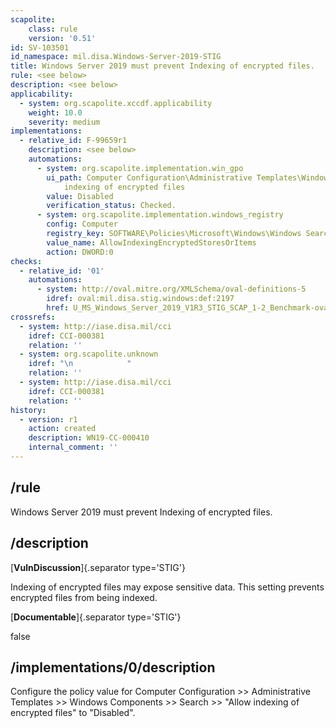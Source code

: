 ```yaml
---
scapolite:
    class: rule
    version: '0.51'
id: SV-103501
id_namespace: mil.disa.Windows-Server-2019-STIG
title: Windows Server 2019 must prevent Indexing of encrypted files.
rule: <see below>
description: <see below>
applicability:
  - system: org.scapolite.xccdf.applicability
    weight: 10.0
    severity: medium
implementations:
  - relative_id: F-99659r1
    description: <see below>
    automations:
      - system: org.scapolite.implementation.win_gpo
        ui_path: Computer Configuration\Administrative Templates\Windows Components\Search\Allow
            indexing of encrypted files
        value: Disabled
        verification_status: Checked.
      - system: org.scapolite.implementation.windows_registry
        config: Computer
        registry_key: SOFTWARE\Policies\Microsoft\Windows\Windows Search
        value_name: AllowIndexingEncryptedStoresOrItems
        action: DWORD:0
checks:
  - relative_id: '01'
    automations:
      - system: http://oval.mitre.org/XMLSchema/oval-definitions-5
        idref: oval:mil.disa.stig.windows:def:2197
        href: U_MS_Windows_Server_2019_V1R3_STIG_SCAP_1-2_Benchmark-oval.xml
crossrefs:
  - system: http://iase.disa.mil/cci
    idref: CCI-000381
    relation: ''
  - system: org.scapolite.unknown
    idref: "\n            "
    relation: ''
  - system: http://iase.disa.mil/cci
    idref: CCI-000381
    relation: ''
history:
  - version: r1
    action: created
    description: WN19-CC-000410
    internal_comment: ''
---
```



## /rule

Windows Server 2019 must prevent Indexing of encrypted files.

## /description

[**VulnDiscussion**]{.separator type='STIG'}

Indexing of encrypted files may expose sensitive data. This setting prevents encrypted files from being indexed.

[**Documentable**]{.separator type='STIG'}

false

## /implementations/0/description

Configure the policy value for Computer Configuration >> Administrative Templates >> Windows Components >> Search >> "Allow indexing of encrypted files" to "Disabled".
